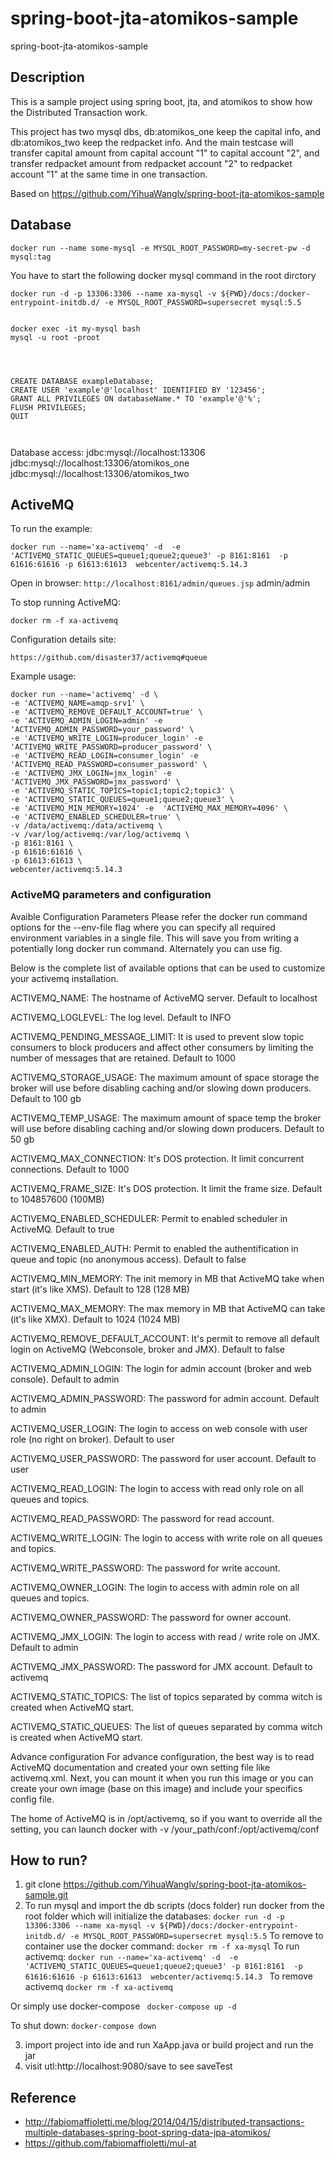 # spring-boot-jta-atomikos-sample
spring-boot-jta-atomikos-sample

## Description
This is a sample project using spring boot, jta, and atomikos to show how the Distributed Transaction work.

This project has two mysql dbs, db:atomikos_one keep the capital info, and db:atomikos_two keep the redpacket info.
And the main testcase will transfer capital amount from capital account "1" to capital account "2", and transfer redpacket amount from redpacket account "2" to redpacket account "1" at the same time in one transaction.


Based on https://github.com/YihuaWanglv/spring-boot-jta-atomikos-sample

## Database

```
docker run --name some-mysql -e MYSQL_ROOT_PASSWORD=my-secret-pw -d mysql:tag
```
You have to start the following docker mysql command in the root dirctory

```
docker run -d -p 13306:3306 --name xa-mysql -v ${PWD}/docs:/docker-entrypoint-initdb.d/ -e MYSQL_ROOT_PASSWORD=supersecret mysql:5.5
```


```

docker exec -it my-mysql bash
mysql -u root -proot




CREATE DATABASE exampleDatabase;
CREATE USER 'example'@'localhost' IDENTIFIED BY '123456';
GRANT ALL PRIVILEGES ON databaseName.* TO 'example'@'%';
FLUSH PRIVILEGES;
QUIT



```

Database access:
jdbc:mysql://localhost:13306
jdbc:mysql://localhost:13306/atomikos_one
jdbc:mysql://localhost:13306/atomikos_two

## ActiveMQ

To run the example:

```docker run --name='xa-activemq' -d  -e 'ACTIVEMQ_STATIC_QUEUES=queue1;queue2;queue3' -p 8161:8161  -p 61616:61616 -p 61613:61613  webcenter/activemq:5.14.3 ```

Open in browser: 
```http://localhost:8161/admin/queues.jsp```
admin/admin

To stop running ActiveMQ:

```docker rm -f xa-activemq```

Configuration details site:

```https://github.com/disaster37/activemq#queue```

Example usage:

```
docker run --name='activemq' -d \
-e 'ACTIVEMQ_NAME=amqp-srv1' \
-e 'ACTIVEMQ_REMOVE_DEFAULT_ACCOUNT=true' \
-e 'ACTIVEMQ_ADMIN_LOGIN=admin' -e 'ACTIVEMQ_ADMIN_PASSWORD=your_password' \
-e 'ACTIVEMQ_WRITE_LOGIN=producer_login' -e 'ACTIVEMQ_WRITE_PASSWORD=producer_password' \
-e 'ACTIVEMQ_READ_LOGIN=consumer_login' -e 'ACTIVEMQ_READ_PASSWORD=consumer_password' \
-e 'ACTIVEMQ_JMX_LOGIN=jmx_login' -e 'ACTIVEMQ_JMX_PASSWORD=jmx_password' \
-e 'ACTIVEMQ_STATIC_TOPICS=topic1;topic2;topic3' \
-e 'ACTIVEMQ_STATIC_QUEUES=queue1;queue2;queue3' \
-e 'ACTIVEMQ_MIN_MEMORY=1024' -e  'ACTIVEMQ_MAX_MEMORY=4096' \
-e 'ACTIVEMQ_ENABLED_SCHEDULER=true' \
-v /data/activemq:/data/activemq \
-v /var/log/activemq:/var/log/activemq \
-p 8161:8161 \
-p 61616:61616 \
-p 61613:61613 \
webcenter/activemq:5.14.3
```

### ActiveMQ parameters and configuration

Avaible Configuration Parameters
Please refer the docker run command options for the --env-file flag where you can specify all required environment variables in a single file. This will save you from writing a potentially long docker run command. Alternately you can use fig.

Below is the complete list of available options that can be used to customize your activemq installation.

ACTIVEMQ_NAME: The hostname of ActiveMQ server. Default to localhost

ACTIVEMQ_LOGLEVEL: The log level. Default to INFO

ACTIVEMQ_PENDING_MESSAGE_LIMIT: It is used to prevent slow topic consumers to block producers and affect other consumers by limiting the number of messages that are retained. Default to 1000

ACTIVEMQ_STORAGE_USAGE: The maximum amount of space storage the broker will use before disabling caching and/or slowing down producers. Default to 100 gb

ACTIVEMQ_TEMP_USAGE: The maximum amount of space temp the broker will use before disabling caching and/or slowing down producers. Default to 50 gb

ACTIVEMQ_MAX_CONNECTION: It's DOS protection. It limit concurrent connections. Default to 1000

ACTIVEMQ_FRAME_SIZE: It's DOS protection. It limit the frame size. Default to 104857600 (100MB)

ACTIVEMQ_ENABLED_SCHEDULER: Permit to enabled scheduler in ActiveMQ. Default to true

ACTIVEMQ_ENABLED_AUTH: Permit to enabled the authentification in queue and topic (no anonymous access). Default to false

ACTIVEMQ_MIN_MEMORY: The init memory in MB that ActiveMQ take when start (it's like XMS). Default to 128 (128 MB)

ACTIVEMQ_MAX_MEMORY: The max memory in MB that ActiveMQ can take (it's like XMX). Default to 1024 (1024 MB)

ACTIVEMQ_REMOVE_DEFAULT_ACCOUNT: It's permit to remove all default login on ActiveMQ (Webconsole, broker and JMX). Default to false

ACTIVEMQ_ADMIN_LOGIN: The login for admin account (broker and web console). Default to admin

ACTIVEMQ_ADMIN_PASSWORD: The password for admin account. Default to admin

ACTIVEMQ_USER_LOGIN: The login to access on web console with user role (no right on broker). Default to user

ACTIVEMQ_USER_PASSWORD: The password for user account. Default to user

ACTIVEMQ_READ_LOGIN: The login to access with read only role on all queues and topics.

ACTIVEMQ_READ_PASSWORD: The password for read account.

ACTIVEMQ_WRITE_LOGIN: The login to access with write role on all queues and topics.

ACTIVEMQ_WRITE_PASSWORD: The password for write account.

ACTIVEMQ_OWNER_LOGIN: The login to access with admin role on all queues and topics.

ACTIVEMQ_OWNER_PASSWORD: The password for owner account.

ACTIVEMQ_JMX_LOGIN: The login to access with read / write role on JMX. Default to admin

ACTIVEMQ_JMX_PASSWORD: The password for JMX account. Default to activemq

ACTIVEMQ_STATIC_TOPICS: The list of topics separated by comma witch is created when ActiveMQ start.

ACTIVEMQ_STATIC_QUEUES: The list of queues separated by comma witch is created when ActiveMQ start.

Advance configuration
For advance configuration, the best way is to read ActiveMQ documentation and created your own setting file like activemq.xml. Next, you can mount it when you run this image or you can create your own image (base on this image) and include your specifics config file.

The home of ActiveMQ is in /opt/activemq, so if you want to override all the setting, you can launch docker with -v /your_path/conf:/opt/activemq/conf



## How to run?
1. git clone https://github.com/YihuaWanglv/spring-boot-jta-atomikos-sample.git
2. To run mysql and import the db scripts (docs folder) run docker from the root folder which will initialize the databases: ```docker run -d -p 13306:3306 --name xa-mysql -v ${PWD}/docs:/docker-entrypoint-initdb.d/ -e MYSQL_ROOT_PASSWORD=supersecret mysql:5.5```
To remove to container use the docker command: ```docker rm -f xa-mysql```
To run activemq:
```docker run --name='xa-activemq' -d  -e 'ACTIVEMQ_STATIC_QUEUES=queue1;queue2;queue3' -p 8161:8161  -p 61616:61616 -p 61613:61613  webcenter/activemq:5.14.3 ```
To remove activemq
```docker rm -f xa-activemq```

Or simply use docker-compose
``` docker-compose up -d```

To shut down:
```docker-compose down```

3. import project into ide and run XaApp.java or build project and run the jar
4. visit utl:http://localhost:9080/save to see saveTest

## Reference
- http://fabiomaffioletti.me/blog/2014/04/15/distributed-transactions-multiple-databases-spring-boot-spring-data-jpa-atomikos/
- https://github.com/fabiomaffioletti/mul-at